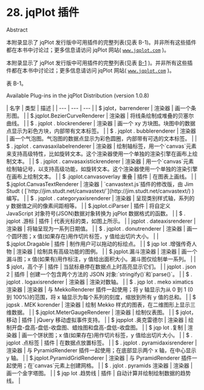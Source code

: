 # 28\. jqPlot 插件

Abstract

本附录显示了 jqPlot 发行版中可用插件的完整列表(见表 B-1)。并非所有这些插件都在本书中讨论过；更多信息请访问 jqPlot 网站( [`www.jqplot.com`](http://www.jqplot.com/) )。

本附录显示了 jqPlot 发行版中可用插件的完整列表(见表 [B-1](#Tab1) )。并非所有这些插件都在本书中讨论过；更多信息请访问 jqPlot 网站( [`www.jqplot.com`](http://www.jqplot.com/) )。

表 B-1。

Available Plug-ins in the jqPlot Distribution (version 1.0.8)

<colgroup><col> <col> <col></colgroup> 
| 名字 | 类型 | 描述 |
| --- | --- | --- |
| $ jqlot，barrenderer | 渲染器 | 画一个条形图。 |
| $.jqplot.BezierCurveRenderer | 渲染器 | 将线条绘制成堆叠的贝塞尔曲线。 |
| $ . jqplot . blockrenderer | 渲染器 | 画一个 xy 方块图。块图中的数据点显示为彩色方块，内部带有文本标签。 |
| $ . jqplot . bubblerenderer | 渲染器 | 画一个气泡图。气泡图的数据点显示为彩色圆圈，内部带有可选的文本标签。 |
| $ . jqplot . canvasaxilabelrenderer | 渲染器 | 绘制轴标签，用一个`canvas`元素来支持高级特性，比如旋转文本。这个渲染器使用一个单独的渲染引擎在画布上绘制文本。 |
| $ . jqplot . canvasaxistickrenderer | 渲染器 | 用一个`canvas`元素绘制轴记号，以支持高级功能，如旋转文本。这个渲染器使用一个单独的渲染引擎在画布上绘制文本。 |
| $ .jqplot.canvasoverlay 重叠 | 插件 | 在图表上画线。 |
| $.jqplot.CanvasTextRenderer | 渲染器 | `canvastext.js`插件的修改版，由 Jim Studt ( [`http://jim.studt.net/canvastext/`](http://jim.studt.net/canvastext/) )编写。 |
| $ . jqplot . categoryaxisrenderer | 渲染器 | 呈现类别样式轴，系列的 y 数据值之间的像素间距相等。 |
| $.jqplot.ciParser | 插件 | 将自定义 JavaScript 对象符号(JSON)数据对象转换为 jqPlot 数据格式的函数。 |
| $ . jqplot .游标 | 插件 | 代表光标的类，如图上所示。 |
| jqplot . dateaxisrenderer | 渲染器 | 将轴呈现为一系列日期值。 |
| $ . jqplot . donutrenderer | 渲染器 | 画一个圆环图；x 值(如果存在)用作切片标签，y 值给出切片大小。 |
| $.jqplot.Dragable | 插件 | 制作用户可以拖动的标绘点。 |
| $ jqp lot .增强传奇人物 | 渲染器 | 绘制具有高级功能的图例。 |
| $.jqplot.漏斗渲染器 | 渲染器 | 画一个漏斗图；x 值(如果有)用作标注，y 值给出面积大小。漏斗图仅绘制单一系列。 |
| $ jqlot，高个子 | 插件 | 当鼠标悬停在数据点上时高亮显示它们。 |
| jqplot . json 2 | 插件 | 创建一个包含两个方法的 JSON 对象:`stringify()`和`parse()`。 |
| $ . jqplot . logaxisrenderer | 渲染器 | 渲染对数轴。 |
| $ . jqp lot . meko ximatics 渲染器 | 渲染器 | 与 MekkoRenderer 插件一起使用；将 y 轴显示为从 0 到 1 (0 到 100%)的范围，将 x 轴显示为每个系列的刻度，缩放到所有 y 值的总和。 |
| $ jqpsk . MEK korender | 渲染器 | 绘制 Mekko 样式的图表，在二维图形上显示三维数据。 |
| $.jqplot.MeterGaugeRenderer | 渲染器 | 绘制仪表图。 |
| $ jqlot，移动 | 插件 | jQuery 移动虚拟事件支持。 |
| $ jqpplot .奥克雷德尔 | 渲染器 | 绘制开盘-盘高-盘低-收盘图、蜡烛图和盘高-盘低-收盘图。 |
| $ jqp lot .复制 | 渲染器 | 画一个饼状图；x 值(如果存在)用作切片标签，y 值给出切片大小。 |
| $ . jqplot .点标签 | 插件 | 在数据点放置标签。 |
| $ . jqplot . pyramidaxisrenderer | 渲染器 | 与 PyramidRenderer 插件一起使用；在底部显示两个 x 轴，在中心显示 y 轴。 |
| $.jqplot.PyramidGridRenderer | 渲染器 | 与 PyramidRenderer 插件一起使用；在`canvas`元素上创建网格。 |
| $ . jqlot . pyramids 渲染器 | 渲染器 | 画一个金字塔图。 |
| $ jqp lot .趋势线 | 插件 | 自动计算并绘制绘制数据的趋势线。 |